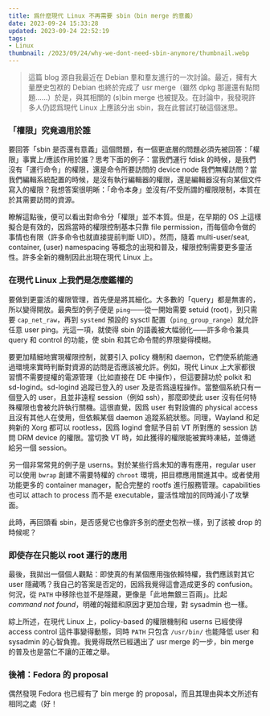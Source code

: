 ```yaml
---
title: 爲什麼現代 Linux 不再需要 sbin（bin merge 的意義）
date: 2023-09-24 15:33:28
updated: 2023-09-24 22:52:19
tags:
- Linux
thumbnail: /2023/09/24/why-we-dont-need-sbin-anymore/thumbnail.webp
---
```


> 這篇 blog 源自我最近在 Debian 羣和羣友進行的一次討論。最近，擁有大量歷史包袱的 Debian 也終於完成了 usr merge（雖然 dpkg 那邊還有點問題……）於是，與其相關的 (s)bin merge 也被提及。在討論中，我發現許多人仍認爲現代 Linux 上應該分出 sbin，我在此嘗試打破這個迷思。
>
> <!-- more -->

### 「權限」究竟適用於誰

要回答「sbin 是否還有意義」這個問題，有一個更底層的問題必須先被回答：「權限」事實上/應該作用於誰？思考下面的例子：當我們運行 fdisk 的時候，是我們沒有「運行命令」的權限，還是命令所要訪問的 device node 我們無權訪問？當我們編輯系統配置的時候，是沒有執行編輯器的權限，還是編輯器沒有向某個文件寫入的權限？我想答案很明晰：「命令本身」並沒有/不受所謂的權限限制，本質在於其需要訪問的資源。

瞭解這點後，便可以看出對命令分「權限」並不本質。但是，在早期的 OS 上這樣擬合是有效的，因爲當時的權限控制基本只靠 file permission，而每個命令做的事情也有限（許多命令也就直接提前判斷 UID）。然而，隨着 multi-user/seat, container, (user) namespacing 等概念的出現和普及，權限控制需要更多靈活性。許多全新的機制因此出現在現代 Linux 上。

### 在現代 Linux 上我們是怎麼鑑權的

要做到更靈活的權限管理，首先便是將其細化。大多數的「query」都是無害的，所以變得開放。最典型的例子便是 `ping`——從一開始需要 setuid (root)，到只需要 `cap_net_raw`，再到 `systemd` 預設的 sysctl 配置（`ping_group_range`）就允許任意 user ping。光這一項，就使得 sbin 的語義被大幅弱化——許多命令兼具 query 和 control 的功能，使 sbin 和其它命令間的界限變得模糊。

要更加精細地實現權限控制，就要引入 policy 機制和 daemon，它們使系統能通過環境來實時判斷對資源的訪問是否應該被允許。例如，現代 Linux 上大家都很習慣不需要提權的電源管理（比如直接在 DE 中操作），但這要歸功於 polkit 和 sd-logind。sd-logind 追蹤已登入的 user 及是否爲遠程操作。當整個系統只有一個登入的 user，且並非遠程 session（例如 ssh），那麼即使此 user 沒有任何特殊權限也會被允許執行關機。這很直覺，因爲 user 有對設備的 physical access 且沒有其他人在使用，但依賴某個 daemon 追蹤系統狀態。同理，Wayland 和足夠新的 Xorg 都可以 rootless，因爲 logind 會賦予目前 VT 所對應的 session 訪問 DRM device 的權限。當切換 VT 時，如此獲得的權限能被實時凍結，並傳遞給另一個 session。

另一個非常常見的例子是 userns。對於某些行爲未知的專有應用，regular user 可以使用 `bwrap` 創建不需要特權的 `chroot` 環境，把目標應用關進其中。或者使用功能更多的 container manager，配合完整的 rootfs 進行服務管理。capabilities 也可以 attach to process 而不是 executable，靈活性增加的同時減小了攻擊面。

此時，再回頭看 sbin，是否感覺它也像許多別的歷史包袱一樣，到了該被 drop 的時候呢？

### 即使存在只能以 root 運行的應用

最後，我拋出一個個人觀點：即使真的有某個應用強依賴特權，我們應該對其它 user 隱藏嗎？我自己的答案是否定的，因爲我覺得這會造成更多的 confusion。何況，從 `PATH` 中移除也並不是隱藏，更像是「此地無銀三百兩」。比起 *command not found*，明確的報錯和原因才更加合理，對 sysadmin 也一樣。

綜上所述，在現代 Linux 上，policy-based 的權限機制和 userns 已經使得 access control 這件事變得動態，同時 `PATH` 只包含 `/usr/bin/` 也能降低 user 和 sysadmin 的心智負擔。我覺得既然已經邁出了 usr merge 的一步，bin merge 的普及也是當仁不讓的正確之舉。

### 後補：Fedora 的 proposal

偶然發現 Fedora 也已經有了 bin merge 的 proposal，而且其理由與本文所述有相同之處（好！
